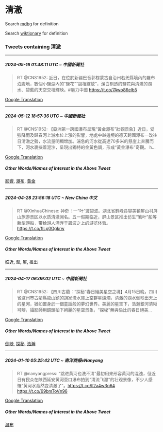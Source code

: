 # 清澈

Search [mdbg](https://www.mdbg.net/chinese/dictionary?page=worddict&wdrst=0&wdqb=清澈) for definition

Search [wiktionary](https://en.wiktionary.org/wiki/清澈) for definition

### Tweets containing 清澈

___
##### 2024-05-16 01:48:11 UTC ~ 中國新聞社
> RT @CNS1952: 近日，在位於新疆巴音郭楞蒙古自治州若羌縣境內的羅布泊腹地，數個小鹽湖內的“鹽花”“競相綻放”，潔白剔透的鹽花與清澈的湖水、碧藍的天空交相輝映。#魅力中國 https://t.co/7Awo86eIb5

[Google Translation](https://translate.google.com/?hi=en&tab=TT&sl=zh-CN&tl=en&op=translate&text=RT+%40CNS1952%3A+%E8%BF%91%E6%97%A5%EF%BC%8C%E5%9C%A8%E4%BD%8D%E6%96%BC%E6%96%B0%E7%96%86%E5%B7%B4%E9%9F%B3%E9%83%AD%E6%A5%9E%E8%92%99%E5%8F%A4%E8%87%AA%E6%B2%BB%E5%B7%9E%E8%8B%A5%E7%BE%8C%E7%B8%A3%E5%A2%83%E5%85%A7%E7%9A%84%E7%BE%85%E5%B8%83%E6%B3%8A%E8%85%B9%E5%9C%B0%EF%BC%8C%E6%95%B8%E5%80%8B%E5%B0%8F%E9%B9%BD%E6%B9%96%E5%85%A7%E7%9A%84%E2%80%9C%E9%B9%BD%E8%8A%B1%E2%80%9D%E2%80%9C%E7%AB%B6%E7%9B%B8%E7%B6%BB%E6%94%BE%E2%80%9D%EF%BC%8C%E6%BD%94%E7%99%BD%E5%89%94%E9%80%8F%E7%9A%84%E9%B9%BD%E8%8A%B1%E8%88%87%E6%B8%85%E6%BE%88%E7%9A%84%E6%B9%96%E6%B0%B4%E3%80%81%E7%A2%A7%E8%97%8D%E7%9A%84%E5%A4%A9%E7%A9%BA%E4%BA%A4%E7%9B%B8%E8%BC%9D%E6%98%A0%E3%80%82%23%E9%AD%85%E5%8A%9B%E4%B8%AD%E5%9C%8B+https%3A%2F%2Ft.co%2F7Awo86eIb5)
___
##### 2024-05-12 18:57:36 UTC ~ 中國新聞社
> RT @CNS1952: 【亞洲第一跨國瀑布呈現“黃金瀑布”壯觀景象】近日，受強降雨及歸春河上游水位上漲的影響，地處中越邊境的德天跨國瀑布一改往日清澈之勢，水流量明顯增加。湍急的河水從高達70多米的懸崖上奔騰而下，河水裹挾着泥沙，呈現出獨特的金黃色調，形成“黃金瀑布”奇觀。 h…

[Google Translation](https://translate.google.com/?hi=en&tab=TT&sl=zh-CN&tl=en&op=translate&text=RT+%40CNS1952%3A+%E3%80%90%E4%BA%9E%E6%B4%B2%E7%AC%AC%E4%B8%80%E8%B7%A8%E5%9C%8B%E7%80%91%E5%B8%83%E5%91%88%E7%8F%BE%E2%80%9C%E9%BB%83%E9%87%91%E7%80%91%E5%B8%83%E2%80%9D%E5%A3%AF%E8%A7%80%E6%99%AF%E8%B1%A1%E3%80%91%E8%BF%91%E6%97%A5%EF%BC%8C%E5%8F%97%E5%BC%B7%E9%99%8D%E9%9B%A8%E5%8F%8A%E6%AD%B8%E6%98%A5%E6%B2%B3%E4%B8%8A%E6%B8%B8%E6%B0%B4%E4%BD%8D%E4%B8%8A%E6%BC%B2%E7%9A%84%E5%BD%B1%E9%9F%BF%EF%BC%8C%E5%9C%B0%E8%99%95%E4%B8%AD%E8%B6%8A%E9%82%8A%E5%A2%83%E7%9A%84%E5%BE%B7%E5%A4%A9%E8%B7%A8%E5%9C%8B%E7%80%91%E5%B8%83%E4%B8%80%E6%94%B9%E5%BE%80%E6%97%A5%E6%B8%85%E6%BE%88%E4%B9%8B%E5%8B%A2%EF%BC%8C%E6%B0%B4%E6%B5%81%E9%87%8F%E6%98%8E%E9%A1%AF%E5%A2%9E%E5%8A%A0%E3%80%82%E6%B9%8D%E6%80%A5%E7%9A%84%E6%B2%B3%E6%B0%B4%E5%BE%9E%E9%AB%98%E9%81%9470%E5%A4%9A%E7%B1%B3%E7%9A%84%E6%87%B8%E5%B4%96%E4%B8%8A%E5%A5%94%E9%A8%B0%E8%80%8C%E4%B8%8B%EF%BC%8C%E6%B2%B3%E6%B0%B4%E8%A3%B9%E6%8C%BE%E7%9D%80%E6%B3%A5%E6%B2%99%EF%BC%8C%E5%91%88%E7%8F%BE%E5%87%BA%E7%8D%A8%E7%89%B9%E7%9A%84%E9%87%91%E9%BB%83%E8%89%B2%E8%AA%BF%EF%BC%8C%E5%BD%A2%E6%88%90%E2%80%9C%E9%BB%83%E9%87%91%E7%80%91%E5%B8%83%E2%80%9D%E5%A5%87%E8%A7%80%E3%80%82+h%E2%80%A6)
##### Other Words/Names of Interest in the Above Tweet
[影響](影響.md), [瀑布](瀑布.md), [黃金](黃金.md)
___
##### 2024-04-28 23:56:18 UTC ~ New China 中文
> RT @XinhuaChinese: 神奇！一“叶”渡碧波。湖北省鹤峰县容美镇屏山村屏山旅游景区以水质清澈闻名。五一假期临近，屏山景区推出仿生“箬叶”船等新型游船，带给游人漂浮于碧波之上的游览体验。 https://t.co/fILg0Ogkrw

[Google Translation](https://translate.google.com/?hi=en&tab=TT&sl=zh-CN&tl=en&op=translate&text=RT+%40XinhuaChinese%3A+%E7%A5%9E%E5%A5%87%EF%BC%81%E4%B8%80%E2%80%9C%E5%8F%B6%E2%80%9D%E6%B8%A1%E7%A2%A7%E6%B3%A2%E3%80%82%E6%B9%96%E5%8C%97%E7%9C%81%E9%B9%A4%E5%B3%B0%E5%8E%BF%E5%AE%B9%E7%BE%8E%E9%95%87%E5%B1%8F%E5%B1%B1%E6%9D%91%E5%B1%8F%E5%B1%B1%E6%97%85%E6%B8%B8%E6%99%AF%E5%8C%BA%E4%BB%A5%E6%B0%B4%E8%B4%A8%E6%B8%85%E6%BE%88%E9%97%BB%E5%90%8D%E3%80%82%E4%BA%94%E4%B8%80%E5%81%87%E6%9C%9F%E4%B8%B4%E8%BF%91%EF%BC%8C%E5%B1%8F%E5%B1%B1%E6%99%AF%E5%8C%BA%E6%8E%A8%E5%87%BA%E4%BB%BF%E7%94%9F%E2%80%9C%E7%AE%AC%E5%8F%B6%E2%80%9D%E8%88%B9%E7%AD%89%E6%96%B0%E5%9E%8B%E6%B8%B8%E8%88%B9%EF%BC%8C%E5%B8%A6%E7%BB%99%E6%B8%B8%E4%BA%BA%E6%BC%82%E6%B5%AE%E4%BA%8E%E7%A2%A7%E6%B3%A2%E4%B9%8B%E4%B8%8A%E7%9A%84%E6%B8%B8%E8%A7%88%E4%BD%93%E9%AA%8C%E3%80%82+https%3A%2F%2Ft.co%2FfILg0Ogkrw)
##### Other Words/Names of Interest in the Above Tweet
[临近](临近.md), [型](型.md), [屏](屏.md), [推出](推出.md)
___
##### 2024-04-17 06:09:02 UTC ~ 中國新聞社
> RT @CNS1952: 【四川古藺：“探秘”春日絕美星空之境】4月15日晚，四川省瀘州市古藺縣龍山鎮的胡家溝水庫上空群星燦爛，清澈的湖水倒映出天上的星河，猶如置身於一個童話般的夢幻世界。美麗的星空下，浩瀚銀河清晰可辨，攝影師用鏡頭拍下絢麗的星空景象，“探秘”無與倫比的春日絕美…

[Google Translation](https://translate.google.com/?hi=en&tab=TT&sl=zh-CN&tl=en&op=translate&text=RT+%40CNS1952%3A+%E3%80%90%E5%9B%9B%E5%B7%9D%E5%8F%A4%E8%97%BA%EF%BC%9A%E2%80%9C%E6%8E%A2%E7%A7%98%E2%80%9D%E6%98%A5%E6%97%A5%E7%B5%95%E7%BE%8E%E6%98%9F%E7%A9%BA%E4%B9%8B%E5%A2%83%E3%80%914%E6%9C%8815%E6%97%A5%E6%99%9A%EF%BC%8C%E5%9B%9B%E5%B7%9D%E7%9C%81%E7%80%98%E5%B7%9E%E5%B8%82%E5%8F%A4%E8%97%BA%E7%B8%A3%E9%BE%8D%E5%B1%B1%E9%8E%AE%E7%9A%84%E8%83%A1%E5%AE%B6%E6%BA%9D%E6%B0%B4%E5%BA%AB%E4%B8%8A%E7%A9%BA%E7%BE%A4%E6%98%9F%E7%87%A6%E7%88%9B%EF%BC%8C%E6%B8%85%E6%BE%88%E7%9A%84%E6%B9%96%E6%B0%B4%E5%80%92%E6%98%A0%E5%87%BA%E5%A4%A9%E4%B8%8A%E7%9A%84%E6%98%9F%E6%B2%B3%EF%BC%8C%E7%8C%B6%E5%A6%82%E7%BD%AE%E8%BA%AB%E6%96%BC%E4%B8%80%E5%80%8B%E7%AB%A5%E8%A9%B1%E8%88%AC%E7%9A%84%E5%A4%A2%E5%B9%BB%E4%B8%96%E7%95%8C%E3%80%82%E7%BE%8E%E9%BA%97%E7%9A%84%E6%98%9F%E7%A9%BA%E4%B8%8B%EF%BC%8C%E6%B5%A9%E7%80%9A%E9%8A%80%E6%B2%B3%E6%B8%85%E6%99%B0%E5%8F%AF%E8%BE%A8%EF%BC%8C%E6%94%9D%E5%BD%B1%E5%B8%AB%E7%94%A8%E9%8F%A1%E9%A0%AD%E6%8B%8D%E4%B8%8B%E7%B5%A2%E9%BA%97%E7%9A%84%E6%98%9F%E7%A9%BA%E6%99%AF%E8%B1%A1%EF%BC%8C%E2%80%9C%E6%8E%A2%E7%A7%98%E2%80%9D%E7%84%A1%E8%88%87%E5%80%AB%E6%AF%94%E7%9A%84%E6%98%A5%E6%97%A5%E7%B5%95%E7%BE%8E%E2%80%A6)
##### Other Words/Names of Interest in the Above Tweet
[倒映](倒映.md), [探秘](探秘.md), [浩瀚](浩瀚.md)
___
##### 2024-01-10 05:25:42 UTC ~ 南洋商报eNanyang
> RT @nanyangpress: “跳进黄河也洗不清”最初用来形容黄河的混浊，但近日有民众在陕西延安黄河壶口瀑布拍到“清流飞瀑”的壮观景像，不少人感慨“黄河水竟然变清澈了”。https://t.co/Il2a4w3n64 https://t.co/69bmToVn96

[Google Translation](https://translate.google.com/?hi=en&tab=TT&sl=zh-CN&tl=en&op=translate&text=RT+%40nanyangpress%3A+%E2%80%9C%E8%B7%B3%E8%BF%9B%E9%BB%84%E6%B2%B3%E4%B9%9F%E6%B4%97%E4%B8%8D%E6%B8%85%E2%80%9D%E6%9C%80%E5%88%9D%E7%94%A8%E6%9D%A5%E5%BD%A2%E5%AE%B9%E9%BB%84%E6%B2%B3%E7%9A%84%E6%B7%B7%E6%B5%8A%EF%BC%8C%E4%BD%86%E8%BF%91%E6%97%A5%E6%9C%89%E6%B0%91%E4%BC%97%E5%9C%A8%E9%99%95%E8%A5%BF%E5%BB%B6%E5%AE%89%E9%BB%84%E6%B2%B3%E5%A3%B6%E5%8F%A3%E7%80%91%E5%B8%83%E6%8B%8D%E5%88%B0%E2%80%9C%E6%B8%85%E6%B5%81%E9%A3%9E%E7%80%91%E2%80%9D%E7%9A%84%E5%A3%AE%E8%A7%82%E6%99%AF%E5%83%8F%EF%BC%8C%E4%B8%8D%E5%B0%91%E4%BA%BA%E6%84%9F%E6%85%A8%E2%80%9C%E9%BB%84%E6%B2%B3%E6%B0%B4%E7%AB%9F%E7%84%B6%E5%8F%98%E6%B8%85%E6%BE%88%E4%BA%86%E2%80%9D%E3%80%82https%3A%2F%2Ft.co%2FIl2a4w3n64+https%3A%2F%2Ft.co%2F69bmToVn96)
##### Other Words/Names of Interest in the Above Tweet
[瀑布](瀑布.md)
